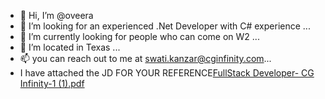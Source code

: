 - 👋 Hi, I’m @oveera
- 👀 I’m looking for an experienced .Net Developer with C# experience ...
- 🌱 I’m currently looking for people who can come on W2 ...
- 💞️ I’m located in Texas ...
- 📫 you can reach out to me at swati.kanzar@cginfinity.com...
- I have attached the JD FOR YOUR REFERENCE[FullStack Developer- CG Infinity-1 (1).pdf](https://github.com/oveera/oveera/files/12025128/FullStack.Developer-.CG.Infinity-1.1.pdf)

<!---
oveera/oveera is a ✨ special ✨ repository because its `README.md` (this file) appears on your GitHub profile.
You can click the Preview link to take a look at your changes.
--->
